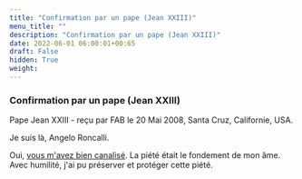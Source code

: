```yaml
---
title: "Confirmation par un pape (Jean XXIII)"
menu_title: ""
description: "Confirmation par un pape (Jean XXIII)"
date: 2022-06-01 06:00:01+00:65
draft: False
hidden: True
weight:
---
```

### Confirmation par un pape (Jean XXIII)

Pape Jean XXIII - reçu par FAB le 20 Mai 2008, Santa Cruz, Californie, USA.

Je suis là, Angelo Roncalli.

Oui, [vous m'avez bien canalisé](/fr-contemporary-messages/fr-contemporary-messages-by-date-order/fr-contemporary-messages-2008/fr-2008-5-11-1-fab-pope-john-xxiii/). La piété était le fondement de mon âme. Avec humilité, j'ai pu préserver et protéger cette piété.